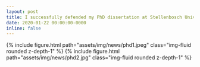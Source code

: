 ```yaml
---
layout: post
title: I successfully defended my PhD dissertation at Stellenbosch University
date: 2020-01-22 00:00:00-0000
inline: false
---
```


{% include figure.html path="assets/img/news/phd1.jpeg" class="img-fluid rounded z-depth-1" %}
{% include figure.html path="assets/img/news/phd2.jpg" class="img-fluid rounded z-depth-1" %}

<!--
<video width="320" height="240" controls="controls autoplay">
  <source src="assets/img/news/phd3.mp4" type="video/mp4">
  <source src="assets/img/news/phd3.webm" type="video/webm">
  <source src="assets/img/news/phd3.ogg"  type="video/ogg">
Your browser does not support the video tag.
</video>
-->
